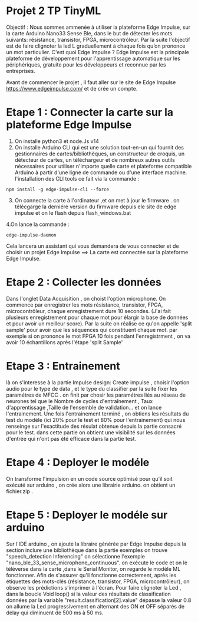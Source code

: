 # Projet 2 TP TinyML  
Objectif : 
Nous sommes ammenée à utiliser la plateforme Edge Impulse, sur la carte Arduino Nano33 Sense Ble, dans le but de détecter les mots suivants: résistance, transistor, FPGA, microcontrôleur.
Par la suite l'objectif est de faire clignoter la led L graduellement à chaque fois qu’on prononce un mot particulier. 
C'est quoi Edge Impulse ? 
Edge Impulse est la principale plateforme de développement pour l'apprentissage automatique sur les périphériques, gratuite pour les développeurs et reconnue par les entreprises.

Avant de commencer le projet , il faut aller sur le site de Edge Impulse https://www.edgeimpulse.com/ et de crée un compte.
# Etape 1 : Connecter la carte sur la plateforme Edge Impulse 

1. On installe python3 et node.Js v14 
2. On installe Arduino CLI qui est une solution tout-en-un qui fournit des gestionnaires de cartes/bibliothèques, un constructeur de croquis, un détecteur de cartes, un téléchargeur et de nombreux autres outils nécessaires pour utiliser n'importe quelle carte et plateforme compatible Arduino à partir d'une ligne de commande ou d'une interface machine.
 l'installation des CLI tools ce fait via la commande :
```shell script
npm install -g edge-impulse-cli --force
```
3. On connecte la carte à l'ordinateur ,et on met à jour le firmware .
on télécgarge la derniére version du firmware depuis ele site de edge impulse et on le flash depuis flash_windows.bat

4.On lance la commande : 
```shell script
edge-impulse-daemon
```
Cela lancera un assistant qui vous demandera de vous connecter et de choisir un projet Edge Impulse ==> La carte est connectée sur la plateforme Edge Impulse.

# Etape 2 : Collecter les données 
Dans l'onglet Data Acquisition , on choist l'option microphone.
On commence par enregistrer les mots  résistance, transistor, FPGA, microcontrôleur, chaque enregistrement dure 10 secondes.
(J'ai fait plusieurs enregistrement pour chaque mot pour élargir la base de données et pour avoir un meilleur score).
Par la suite on réalise ce qu'on appelle 'split sample' pour avoir que les séquences qui constituent chaque mot.
par exemple si on prononce le mot FPGA 10 fois pendant l'enregistrment , on va avoir 10 échantillons aprés l'étape 'split Sample'
# Etape 3 : Entrainement
là on s'interesse à la partie Impulse design: 
Create impulse , choisir l'option audio pour le type de data , et le type du classifier par la suite fixer les paramétres de MFCC .
on finit par chosir les paramétres liés au réseau de neurones tel que le Nombre de cycles d'entraînement , Taux d'apprentissage ,Taille de l'ensemble de validation... et on lance l'entrainement.
Une fois l'entrainement terminé , on obtiens les résultats du test du modéle (ici 20% pour le test et 80% pour l'entrainement) qui nous renseinge sur l'exactitude des résulat obtenue depuis la partie consacré pour le test.
dans cette partie on obtient une visibilité sur les données d'entrée qui n'ont pas été efficace dans la partie test.
# Etape 4 : Deployer le modéle 
On transforme l'impulsion en un code source optimisé pour qu'il soit exécuté sur arduino , on crée alors une librairie arduino. on obtient un fichier.zip .
# Etape 5 : Deployer le modéle sur arduino
Sur l'IDE arduino , on ajoute la libraire générée par Edge Impulse depuis la section inclure une bibliothèque
dans la partie exemples on trouve "speech_detection Inferencing" on sélectionne l'exemple "nano_ble_33_sense_microphone_continuous".
on exécute le code et on  le téléverse dans la carte ,dans le Serial Monitor, on regarde le modèle ML fonctionner.
Afin de s'assurer qu'il fonctionne correctement, après les étiquettes des mots-clés (résistance, transistor, FPGA, microcontrôleur), on observe les prédictions s'imprimer à l'écran.
Pour faire clignoter la Led , dans la boucle Void loop() si la valeur des résultats de classification données par la variable "result.classification[2].value" dépasse la valeur 0.8 on allume la Led progressivement en alternant des ON et OFF séparés de delay qui diminuent de 500 ms à 50 ms.































